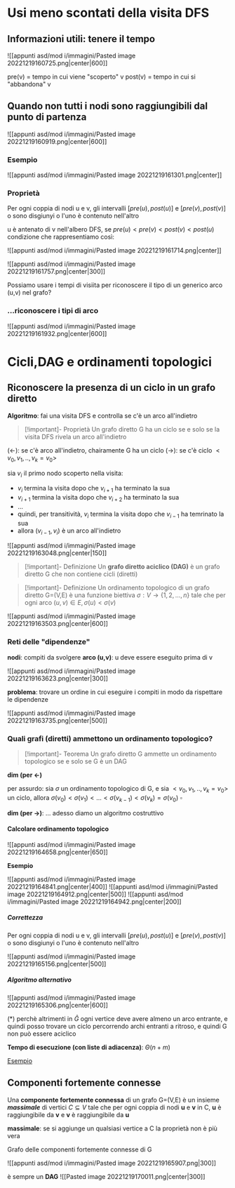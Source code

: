# Usi meno scontati della visita DFS

## Informazioni utili: tenere il tempo

![[appunti asd/mod i/immagini/Pasted image 20221219160725.png|center|600]]

pre(v) = tempo in cui viene "scoperto" v
post(v) = tempo in cui si "abbandona" v

## Quando non tutti i nodi sono raggiungibili dal punto di partenza

![[appunti asd/mod i/immagini/Pasted image 20221219160919.png|center|600]]

### Esempio

![[appunti asd/mod i/immagini/Pasted image 20221219161301.png|center]]


### Proprietà

Per ogni coppia di nodi u e v, gli intervalli $[pre(u),post(u)]$ e $[pre(v),post(v)]$ o sono disgiunyi o l'uno è contenuto nell'altro

u è antenato di v nell'albero DFS, se $pre(u)\lt pre(v)\lt post(v)\lt post(u)$ condizione che rappresentiamo così:

![[appunti asd/mod i/immagini/Pasted image 20221219161714.png|center]]

![[appunti asd/mod i/immagini/Pasted image 20221219161757.png|center|300]]

Possiamo usare i tempi di visiita per riconoscere il tipo di un generico arco (u,v) nel grafo?

### ...riconoscere i tipi di arco

![[appunti asd/mod i/immagini/Pasted image 20221219161932.png|center|600]]


# Cicli,DAG e ordinamenti topologici

## Riconoscere la presenza di un ciclo in un grafo diretto

**Algoritmo**: fai una visita DFS e controlla se c'è un arco all'indietro

>[!important]- Proprietà
>Un grafo diretto G ha un ciclo se e solo se la visita DFS rivela un arco all'indietro

$(\leftarrow):$ se c'è arco all'indietro, chairamente G ha un ciclo
$(\to):$ se c'è ciclo $\lt v_0,v_1,..,v_k=v_0\gt$ 

sia $v_i$ il primo nodo scoperto nella visita:
- $v_i$ termina la visita dopo che $v_{i+1}$ ha terminato la sua
- $v_{i+1}$ termina la visita dopo che $v_{i+2}$ ha terminato la sua
- ...
- quindi, per transitività, $v_i$ termina la visita dopo che $v_{i-1}$ ha temrinato la sua
- allora $(v_{i-1},v_i)$ è un arco all'indietro

![[appunti asd/mod i/immagini/Pasted image 20221219163048.png|center|150]]

>[!important]- Definizione
>Un **grafo diretto aciclico (DAG)** è un grafo diretto G che non contiene cicli (diretti)

>[!important]- Definizione
>Un ordinamento topologico di un grafo diretto G=(V,E) è una funzione biettiva $\sigma:V\to\{1,2,...,n\}$ tale che per ogni arco $(u,v)\in E,\sigma(u)\lt\sigma(v)$

![[appunti asd/mod i/immagini/Pasted image 20221219163503.png|center|600]]


### Reti delle "dipendenze"

**nodi**: compiti da svolgere
**arco (u,v)**: u deve essere eseguito prima di v

![[appunti asd/mod i/immagini/Pasted image 20221219163623.png|center|300]]

**problema**: trovare un ordine in cui eseguire i compiti in modo da rispettare le dipendenze

![[appunti asd/mod i/immagini/Pasted image 20221219163735.png|center|500]]

### Quali grafi (diretti) ammettono un ordinamento topologico?

>[!important]- Teorema
>Un grafo diretto G ammette un ordinamento topologico se e solo se G è un DAG

**dim (per $\leftarrow$)**

per assurdo: sia $\sigma$ un ordinamento topologico di G, e sia $\lt v_0,v_1,..,v_k=v_0\gt$ un ciclo, allora $\sigma(v_0)\lt\sigma(v_1)\lt...\lt\sigma(v_{k-1})\lt\sigma(v_k)=\sigma(v_0)$
$\square$

**dim (per $\to$)**: ... adesso diamo un algoritmo costruttivo

#### Calcolare ordinamento topologico

![[appunti asd/mod i/immagini/Pasted image 20221219164658.png|center|650]]

**Esempio**

![[appunti asd/mod i/immagini/Pasted image 20221219164841.png|center|400]]
![[appunti asd/mod i/immagini/Pasted image 20221219164912.png|center|500]]
![[appunti asd/mod i/immagini/Pasted image 20221219164942.png|center|200]]


##### Correttezza

Per ogni coppia di nodi u e v, gli intervalli $[pre(u),post(u)]$ e $[pre(v),post(v)]$ o sono disgiunyi o l'uno è contenuto nell'altro

![[appunti asd/mod i/immagini/Pasted image 20221219165156.png|center|500]]

##### Algoritmo alternativo

![[appunti asd/mod i/immagini/Pasted image 20221219165306.png|center|600]]

$(*)$ perchè altrimenti in $\hat G$ ogni vertice deve avere almeno un arco entrante, e quindi posso trovare un ciclo percorrendo archi entranti a ritroso, e quindi G non può essere aciclico

**Tempo di esecuzione (con liste di adiacenza)**: $\Theta(n+m)$

[Esempio](http://www.mat.uniroma2.it/~guala/usi_dfs_2021.pdf#page=17)

## Componenti fortemente connesse

Una **componente fortemente connessa** di un grafo G=(V,E) è un insieme **_massimale_** di vertici $C\subseteq V$ tale che per ogni coppia di nodi **u** e **v** in C, **u** è raggiungibile da **v** e **v** è raggiungibile da **u**

**massimale**: se si aggiunge un qualsiasi vertice a C la proprietà non è più vera

Grafo delle componenti fortemente connesse di G

![[appunti asd/mod i/immagini/Pasted image 20221219165907.png|300]]

è sempre un **DAG**
![[Pasted image 20221219170011.png|center|300]]






